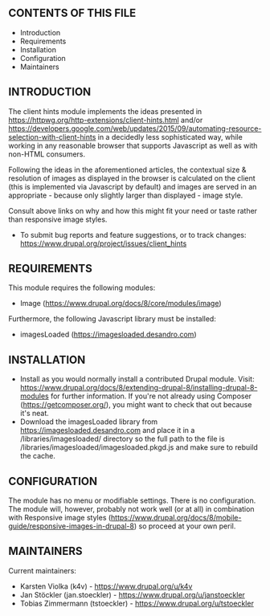 CONTENTS OF THIS FILE
---------------------
   
 * Introduction
 * Requirements
 * Installation
 * Configuration
 * Maintainers
 
 
INTRODUCTION
------------

The client hints module implements the ideas presented in 
https://httpwg.org/http-extensions/client-hints.html and/or 
https://developers.google.com/web/updates/2015/09/automating-resource-selection-with-client-hints 
in a decidedly less sophisticated way, while working in any reasonable browser 
that supports Javascript as well as with non-HTML consumers.

Following the ideas in the aforementioned articles, the contextual size & 
resolution of images as displayed in the browser is calculated on the client 
(this is implemented via Javascript by default) and images are served in an 
appropriate - because only slightly larger than displayed - image style.

Consult above links on why and how this might fit your need or taste rather 
than responsive image styles.

 * To submit bug reports and feature suggestions, or to track changes:
   https://www.drupal.org/project/issues/client_hints
   
   
REQUIREMENTS
------------

This module requires the following modules:

 * Image (https://www.drupal.org/docs/8/core/modules/image)

Furthermore, the following Javascript library must be installed:

 * imagesLoaded (https://imagesloaded.desandro.com)
 
 
INSTALLATION
------------
 
 * Install as you would normally install a contributed Drupal module. Visit:
   https://www.drupal.org/docs/8/extending-drupal-8/installing-drupal-8-modules
   for further information. If you're not already using Composer 
   (https://getcomposer.org/), you might want to check that out because it's 
   neat.
 * Download the imagesLoaded library from https://imagesloaded.desandro.com and 
   place it in a /libraries/imagesloaded/ directory so the full path to the
   file is /libraries/imagesloaded/imagesloaded.pkgd.js and make sure to 
   rebuild the cache.
   
   
CONFIGURATION
-------------

The module has no menu or modifiable settings. There is no configuration. The 
module will, however, probably not work well (or at all) in combination with 
Responsive image styles 
(https://www.drupal.org/docs/8/mobile-guide/responsive-images-in-drupal-8) so 
proceed at your own peril.


MAINTAINERS
-----------

Current maintainers:
 * Karsten Violka (k4v) - https://www.drupal.org/u/k4v
 * Jan Stöckler (jan.stoeckler) - https://www.drupal.org/u/janstoeckler
 * Tobias Zimmermann (tstoeckler) - https://www.drupal.org/u/tstoeckler
